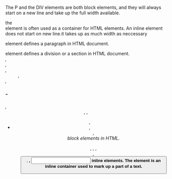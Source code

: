 <p>The P and the DIV elements are both block elements, and they will always start on a new line and take up the full width available.</p>
the <div> element is often used as a container for HTML elements.
An inline element does not start on new line.it takes up as much width as neccessary
<p> element defines a paragraph in HTML document.
<div> element defines a division or a section in HTML document.
<address>, <article>,<aside>, <dd>, <dt>, <h1>-<h6>, <header>, <table>, <ul>, <li>, <ol>, <section> block elements in HTML.

<a>, <i>, <img>, <br>, <button>, <strong>, <input> inline elements.
The <span> element is an inline container used to mark up a part of a text.

